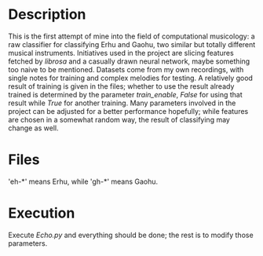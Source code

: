 # Description
This is the first attempt of mine into the field of computational musicology: a raw classifier for classifying Erhu and Gaohu, two similar but totally different musical instruments. Initiatives used in the project are slicing features fetched by *librosa* and a casually drawn neural network, maybe something too naive to be mentioned. Datasets come from my own recordings, with single notes for training and complex melodies for testing. A relatively good result of training is given in the files; whether to use the result already trained is determined by the parameter *train_enable*, *False* for using that result while *True* for another training. Many parameters involved in the project can be adjusted for a better performance hopefully; while features are chosen in a somewhat random way, the result of classifying may change as well.

# Files
'eh-\*' means Erhu, while 'gh-\*' means Gaohu.

# Execution
Execute *Echo.py* and everything should be done; the rest is to modify those parameters.
